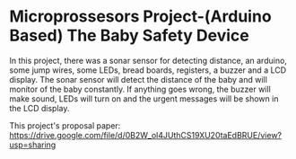 # Microprossesors Project-(Arduino Based) The Baby Safety Device
 In this project, there was a sonar sensor for detecting distance, an arduino, some jump wires, some LEDs, bread boards, registers, a buzzer and a LCD display. The sonar sensor will detect the distance of the baby and will monitor of the baby constantly. If anything goes wrong, the buzzer will make sound, LEDs will turn on and the urgent messages will be shown in the LCD display.
 
This project's proposal paper: https://drive.google.com/file/d/0B2W_ol4JUthCS19XU20taEdBRUE/view?usp=sharing
